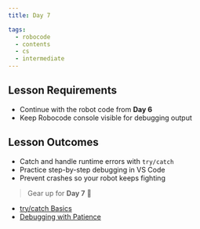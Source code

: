 ```yaml
---
title: Day 7

tags:
  - robocode
  - contents
  - cs
  - intermediate
---
```


## Lesson Requirements

* Continue with the robot code from **Day 6**
* Keep Robocode console visible for debugging output

## Lesson Outcomes

* Catch and handle runtime errors with `try/catch`
* Practice step-by-step debugging in VS Code
* Prevent crashes so your robot keeps fighting

> Gear up for **Day 7** 🤖
- [try/catch Basics](/robocode/Day-7/00_try_catch)
- [Debugging with Patience](/robocode/Day-7/01_basic_debugging)
